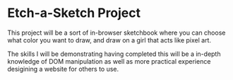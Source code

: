 <h1>Etch-a-Sketch Project</h1>

This project will be a sort of in-browser sketchbook where you can choose what color you want to draw, and draw on a girl that acts like pixel art.

The skills I will be demonstrating having completed this will be a in-depth knowledge of DOM manipulation as well as more practical experience desigining a website for others to use.
